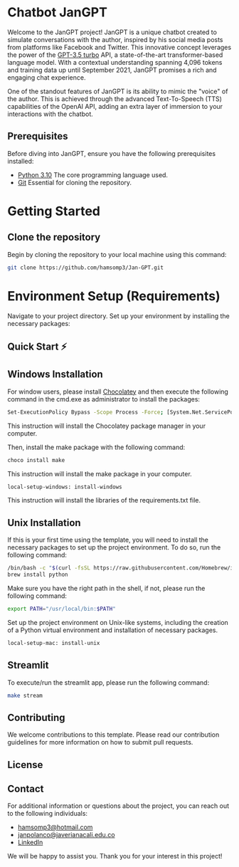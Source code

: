 # Chatbot JanGPT

Welcome to the JanGPT project! JanGPT is a unique chatbot created to simulate conversations with the author, inspired by his social media posts from platforms like Facebook and Twitter. This innovative concept leverages the power of the [GPT-3.5 turbo](https://openai.com/blog/new-models-and-developer-products-announced-at-devday) API, a state-of-the-art transformer-based language model. With a contextual understanding spanning 4,096 tokens and training data up until September 2021, JanGPT promises a rich and engaging chat experience.

One of the standout features of JanGPT is its ability to mimic the "voice" of the author. This is achieved through the advanced Text-To-Speech (TTS) capabilities of the OpenAI API, adding an extra layer of immersion to your interactions with the chatbot.


## Prerequisites

Before diving into JanGPT, ensure you have the following prerequisites installed:

- [Python 3.10](https://www.python.org/downloads/release/python-3100/) The core programming language used.
- [Git](https://git-scm.com/downloads) Essential for cloning the repository.

# Getting Started

## Clone the repository

Begin by cloning the repository to your local machine using this command:

```sh
git clone https://github.com/hamsomp3/Jan-GPT.git
```

# Environment Setup (Requirements)

Navigate to your project directory. Set up your environment by installing the necessary packages:

## Quick Start ⚡

## Windows Installation

For window users, please install [Chocolatey](https://chocolatey.org/install) and then execute the following command in the cmd.exe as administrator to install the packages:

```sh
Set-ExecutionPolicy Bypass -Scope Process -Force; [System.Net.ServicePointManager]::SecurityProtocol = [System.Net.ServicePointManager]::SecurityProtocol -bor 3072; iex ((New-Object System.Net.WebClient).DownloadString('https://community.chocolatey.org/install.ps1'))
```
This instruction will install the Chocolatey package manager in your computer.

Then, install the make package with the following command:

```sh
choco install make
```

This instruction will install the make package in your computer.


```sh
local-setup-windows: install-windows
```

This instruction will install the libraries of the requirements.txt file.

## Unix Installation

If this is your first time using the template, you will need to install the necessary packages to set up the project environment. To do so, run the following command:

```sh
/bin/bash -c "$(curl -fsSL https://raw.githubusercontent.com/Homebrew/install/HEAD/install.sh)"
brew install python
```

Make sure you have the right path in the shell, if not, please run the following command:

```sh
export PATH="/usr/local/bin:$PATH"
```

Set up the project environment on Unix-like systems, including the creation of a Python virtual environment and installation of necessary packages.

```sh
local-setup-mac: install-unix
```

## Streamlit

To execute/run the streamlit app, please run the following command:

```sh
make stream
```

## Contributing
We welcome contributions to this template. Please read our contribution guidelines for more information on how to submit pull requests.

## License

## Contact

For additional information or questions about the project, you can reach out to the following individuals:

- hamsomp3@hotmail.com
- janpolanco@javerianacali.edu.co
- [LinkedIn](https://www.linkedin.com/in/jan-polanco-velasco/)

We will be happy to assist you. Thank you for your interest in this project!